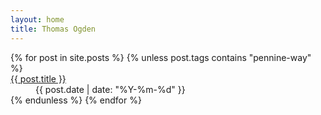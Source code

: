 ```yaml
---
layout: home
title: Thomas Ogden
---
```


<section>

<dl>
{% for post in site.posts  %}
{% unless post.tags contains "pennine-way" %}
    <dt><a href="{{ post.url }}">{{ post.title }}</a></dt>
    <dd class="stamp">{{ post.date | date: "%Y-%m-%d" }}</dd>
{% endunless %}
{% endfor %}
</dl>

</section>
